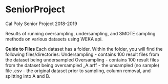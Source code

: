 # SeniorProject
Cal Poly Senior Project 2018-2019

Results of running oversampling, undersampling, and SMOTE sampling methods on various datasets using WEKA api.

**Guide to Files**
Each dataset has a folder. Within the folder, you will find the following files/directories:
  <dataset name>Undersampling - contains 100 result files from the dataset being undersampled
  <dataset name>Oversampling - contains 100 result files from the dataset being oversampled
  <dataset name>_A.arff - the unsampled (no sample) file
  <dataset name>.csv - the original dataset prior to sampling, column removal, and splitting into A and B.  

